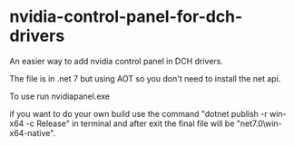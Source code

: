 # nvidia-control-panel-for-dch-drivers
An easier way to add nvidia control panel in DCH drivers.

The file is in .net 7 but using AOT so you don't need to install the net api. 

To use run nvidiapanel.exe 

if you want to do your own build use the command "dotnet publish -r win-x64 -c Release" in terminal and after exit the final file will be "net7.0\win-x64-native".
